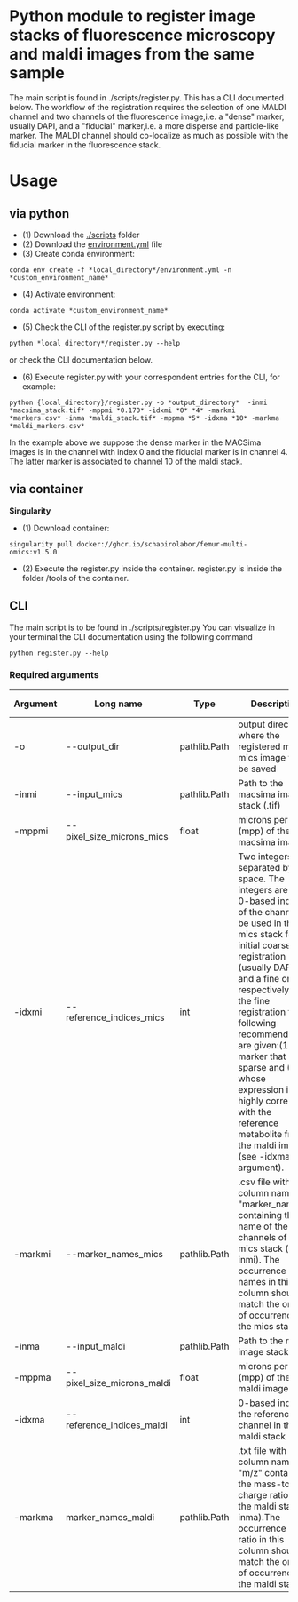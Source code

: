 # Python module to register image stacks of fluorescence microscopy and maldi images from the same sample

The main script is found in ./scripts/register.py.  This has a CLI documented below.  The workflow of the registration requires the selection of one MALDI channel and two channels of the fluorescence image,i.e. a "dense" marker, usually DAPI, and a "fiducial" marker,i.e. a more disperse and particle-like marker.  The MALDI channel should co-localize as much as possible with the fiducial marker in the fluorescence stack.
# Usage
## via python
- (1) Download the [./scripts](https://github.com/SchapiroLabor/femur-multi-omics/tree/main/scripts) folder
- (2) Download the [environment.yml](https://github.com/SchapiroLabor/femur-multi-omics/blob/main/environment.yml) file
- (3) Create conda environment:
```
conda env create -f *local_directory*/environment.yml -n *custom_environment_name*
```
- (4) Activate environment:
```
conda activate *custom_environment_name*
```
- (5) Check the CLI of the register.py script by executing:
```
python *local_directory*/register.py --help
```
or check the CLI documentation below.

- (6) Execute register.py with your correspondent entries for the CLI, for example:
```
python {local_directory}/register.py -o *output_directory*  -inmi *macsima_stack.tif* -mppmi *0.170* -idxmi *0* *4* -markmi *markers.csv* -inma *maldi_stack.tif* -mppma *5* -idxma *10* -markma *maldi_markers.csv* 
```
In the example above we suppose the dense marker in the MACSima images is in the channel with index 0 and the fiducial marker is in channel 4.  The latter marker is associated to channel 10 of the maldi stack.

## via container

**Singularity**
- (1) Download container:

```
singularity pull docker://ghcr.io/schapirolabor/femur-multi-omics:v1.5.0
```
- (2) Execute the register.py inside the container.  register.py is inside the folder /tools of the container.

## CLI
The main script is to be found in ./scripts/register.py
You can visualize in your terminal the CLI documentation using the following command
```
python register.py --help
```


### Required arguments
| Argument|Long name|Type|Description|Default value|
|---------|---------|----|-----------|-------------|
| -o | --output_dir | pathlib.Path | output directory where the registered maldi & mics image will be saved | NA |
| -inmi | --input_mics | pathlib.Path | Path to the macsima image stack (.tif) | NA |
|-mppmi|--pixel_size_microns_mics | float | microns per pixel (mpp) of the macsima image|NA|
|-idxmi|--reference_indices_mics | int  | Two integers separated by a space. The integers are the 0-based indices of the channels to be used in the mics stack for an initial coarse registration (usually DAPI) and a fine one respectively.  For the fine registration the following recommendations are given:(1) a marker that is sparse and (2) whose expression is highly correlated with the reference metabolite from the maldi image (see -idxma argument).|NA|
|-markmi|--marker_names_mics | pathlib.Path |.csv file with a column named "marker_name" containing the name of the channels of the mics stack (-inmi). The occurrence of the names in this column should match the order of occurrence in the mics stack. | NA |
|-inma|--input_maldi | pathlib.Path |Path to the maldi image stack (.tif)| NA |
|-mppma|--pixel_size_microns_maldi | float |microns per pixel (mpp) of the maldi image |NA|
|-idxma|--reference_indices_maldi | int |0-based index of the reference channel in the maldi stack |NA|
|-markma|marker_names_maldi | pathlib.Path | .txt file with a column named "m/z" containing the mass-to-charge ratio of the maldi stack (-inma).The occurrence of the ratio in this column should match the order of occurrence in the maldi stack. |NA|

